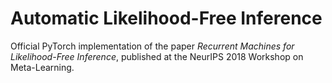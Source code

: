 # Automatic Likelihood-Free Inference

Official PyTorch implementation of the paper *Recurrent Machines for Likelihood-Free Inference*, published at the NeurIPS 2018 Workshop on Meta-Learning.
